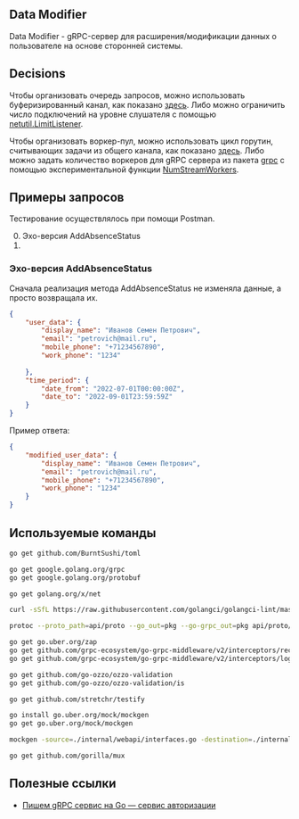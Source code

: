 ## Data Modifier
Data Modifier - gRPC-сервер для расширения/модификации данных о пользователе на основе сторонней системы.

## Decisions
Чтобы организовать очередь запросов, можно использовать буферизированный канал, как показано [здесь](https://eli.thegreenplace.net/2019/on-concurrency-in-go-http-servers/). Либо можно ограничить число подключений на уровне слушателя с помощью [netutil.LimitListener](https://pkg.go.dev/golang.org/x/net/netutil#LimitListener).

Чтобы организовать воркер-пул, можно использовать цикл горутин, считывающих задачи из общего канала, как показано [здесь](https://gobyexample.com/worker-pools). Либо можно задать количество воркеров для gRPC сервера из пакета [grpc](https://pkg.go.dev/google.golang.org/grpc) с помощью экспериментальной функции [NumStreamWorkers](https://pkg.go.dev/google.golang.org/grpc#NumStreamWorkers).

## Примеры запросов
Тестирование осуществлялось при помощи Postman.

0. Эхо-версия AddAbsenceStatus
1. 

### Эхо-версия AddAbsenceStatus
Сначала реализация метода AddAbsenceStatus не изменяла данные, а просто возвращала их.

```json
{
    "user_data": {
        "display_name": "Иванов Семен Петрович",
        "email": "petrovich@mail.ru",
        "mobile_phone": "+71234567890",
        "work_phone": "1234"
        
    },
    "time_period": {
        "date_from": "2022-07-01T00:00:00Z",
        "date_to": "2022-09-01T23:59:59Z"
    }
}
```

Пример ответа:

```json
{
    "modified_user_data": {
        "display_name": "Иванов Семен Петрович",
        "email": "petrovich@mail.ru",
        "mobile_phone": "+71234567890",
        "work_phone": "1234"
    }
}
```

## Используемые команды
```bash
go get github.com/BurntSushi/toml

go get google.golang.org/grpc
go get google.golang.org/protobuf

go get golang.org/x/net

curl -sSfL https://raw.githubusercontent.com/golangci/golangci-lint/master/install.sh | sh -s -- -b $(go env GOPATH)/bin v1.55.2

protoc --proto_path=api/proto --go_out=pkg --go-grpc_out=pkg api/proto/datamodifier.proto

go get go.uber.org/zap
go get github.com/grpc-ecosystem/go-grpc-middleware/v2/interceptors/recovery
go get github.com/grpc-ecosystem/go-grpc-middleware/v2/interceptors/logging

go get github.com/go-ozzo/ozzo-validation
go get github.com/go-ozzo/ozzo-validation/is

go get github.com/stretchr/testify

go install go.uber.org/mock/mockgen
go get go.uber.org/mock/mockgen

mockgen -source=./internal/webapi/interfaces.go -destination=./internal/webapi/webapi_mocks.go -package=webapi

go get github.com/gorilla/mux
```

## Полезные ссылки
* [Пишем gRPC сервис на Go — сервис авторизации](https://habr.com/ru/articles/774796/)